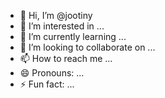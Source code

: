 - 👋 Hi, I’m @jootiny
- 👀 I’m interested in ...
- 🌱 I’m currently learning ...
- 💞️ I’m looking to collaborate on ...
- 📫 How to reach me ...
- 😄 Pronouns: ...
- ⚡ Fun fact: ...

<!---
jootiny/jootiny is a ✨ special ✨ repository because its `README.md` (this file) appears on your GitHub profile.
You can click the Preview link to take a look at your changes.
--->
